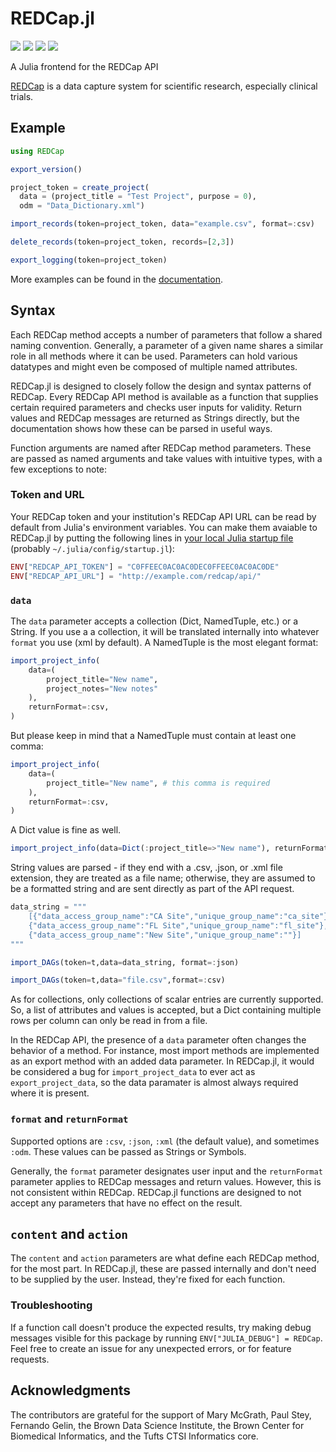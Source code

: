 # REDCap.jl

[![](https://img.shields.io/badge/docs-stable-blue.svg)](https://bcbi.github.io/REDCap.jl/stable)
[![](https://img.shields.io/badge/docs-latest-blue.svg)](https://bcbi.github.io/REDCap.jl/latest)
[![](https://travis-ci.org/bcbi/REDCap.jl.svg?branch=master)](https://travis-ci.org/bcbi/REDCap.jl/branches)
[![](http://codecov.io/github/bcbi/REDCap.jl/coverage.svg?branch=master)](http://codecov.io/github/bcbi/REDCap.jl?branch=master)

A Julia frontend for the REDCap API

[REDCap](https://en.wikipedia.org/wiki/REDCap) is a data capture system for scientific research, especially clinical trials.

## Example
```julia
using REDCap

export_version()

project_token = create_project(
  data = (project_title = "Test Project", purpose = 0),
  odm = "Data_Dictionary.xml")

import_records(token=project_token, data="example.csv", format=:csv)

delete_records(token=project_token, records=[2,3])

export_logging(token=project_token)
```
More examples can be found in the [documentation](https://docs.bcbi.brown.edu/REDCap.jl/latest/examples/).

## Syntax
Each REDCap method accepts a number of parameters that follow a shared naming convention.
Generally, a parameter of a given name shares a similar role in all methods where it can be used.
Parameters can hold various datatypes and might even be composed of multiple named attributes.

REDCap.jl is designed to closely follow the design and syntax patterns of REDCap.
Every REDCap API method is available as a function that supplies certain required parameters and checks user inputs for validity.
Return values and REDCap messages are returned as Strings directly, but the documentation shows how these can be parsed in useful ways.

Function arguments are named after REDCap method parameters.
These are passed as named arguments and take values with intuitive types, with a few exceptions to note:

### Token and URL
Your REDCap token and your institution's REDCap API URL can be read by default from Julia's environment variables.
You can make them avaiable to REDCap.jl by putting the following lines in [your local Julia startup file](https://docs.julialang.org/en/v1/manual/command-line-interface/#Startup-file) (probably `~/.julia/config/startup.jl`):
```julia
ENV["REDCAP_API_TOKEN"] = "C0FFEEC0AC0AC0DEC0FFEEC0AC0AC0DE"
ENV["REDCAP_API_URL"] = "http://example.com/redcap/api/"
```

### `data`
The `data` parameter accepts a collection (Dict, NamedTuple, etc.) or a String.
If you use a a collection, it will be translated internally into whatever `format` you use (xml by default).
A NamedTuple is the most elegant format:
```julia
import_project_info(
    data=(
        project_title="New name",
        project_notes="New notes"
    ),
    returnFormat=:csv,
)
```
But please keep in mind that a NamedTuple must contain at least one comma:
```julia
import_project_info(
    data=(
        project_title="New name", # this comma is required
    ),
    returnFormat=:csv,
)
```
A Dict value is fine as well.
```julia
import_project_info(data=Dict(:project_title=>"New name"), returnFormat=:csv)
```
String values are parsed - if they end with a .csv, .json, or .xml file extension, they are treated as a file name; otherwise, they are assumed to be a formatted string and are sent directly as part of the API request.
```julia
data_string = """
    [{"data_access_group_name":"CA Site","unique_group_name":"ca_site"},
    {"data_access_group_name":"FL Site","unique_group_name":"fl_site"},
    {"data_access_group_name":"New Site","unique_group_name":""}]
"""

import_DAGs(token=t,data=data_string, format=:json)

import_DAGs(token=t,data="file.csv",format=:csv)

```
As for collections, only collections of scalar entries are currently supported.
So, a list of attributes and values is accepted, but a Dict containing multiple rows per column can only be read in from a file.

In the REDCap API, the presence of a `data` parameter often changes the behavior of a method.
For instance, most import methods are implemented as an export method with an added data parameter.
In REDCap.jl, it would be considered a bug for `import_project_data` to ever act as `export_project_data`, so the data paramater is almost always required where it is present.

### `format` and `returnFormat`
Supported options are `:csv`, `:json`, `:xml` (the default value), and sometimes `:odm`.
These values can be passed as Strings or Symbols.

Generally, the `format` parameter designates user input and the `returnFormat` parameter applies to REDCap messages and return values.
However, this is not consistent within REDCap.
REDCap.jl functions are designed to not accept any parameters that have no effect on the result.

## `content` and `action`
The `content` and `action` parameters are what define each REDCap method, for the most part.
In REDCap.jl, these are passed internally and don't need to be supplied by the user.
Instead, they're fixed for each function.

### Troubleshooting

If a function call doesn't produce the expected results, try making debug messages visible for this package by running `ENV["JULIA_DEBUG"] = REDCap`.
Feel free to create an issue for any unexpected errors, or for feature requests.

## Acknowledgments
The contributors are grateful for the support of Mary McGrath, Paul Stey, Fernando Gelin, the Brown Data Science Institute, the Brown Center for Biomedical Informatics, and the Tufts CTSI Informatics core.

